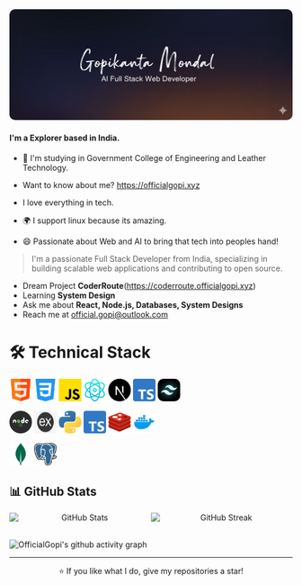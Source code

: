 <!-- Banner -->
<div >  
  <img alt="Gopikanta Mondal" style='border-radius:10px;' style="height:100%; width:100%;" src="./assets/officialgopi_banner.png">
</div>

#### I'm a Explorer based in India.

- 🏢 I'm studying in Government College of Engineering and Leather Technology.
- Want to know about me? https://officialgopi.xyz
- I love everything in tech.

- 🌍 I support linux because its amazing.

- 😄 Passionate about Web and AI to bring that tech into peoples hand!

> I'm a passionate Full Stack Developer from India, specializing in building scalable web applications and contributing to open source.

- Dream Project **CoderRoute**(https://coderroute.officialgopi.xyz)
- Learning **System Design**
- Ask me about **React, Node.js, Databases, System Designs**
- Reach me at [official.gopi@outlook.com](mailto:official.gopi@outlook.com)

<h1 align="left">🛠️ Technical Stack</h1>
<div align="left">
<p>
  <img src="./assets/icons/html.png" alt="Html" width="40" height="40"/>
  <img src="./assets/icons/css.png" alt="Css" width="40" height="40"/>
  <img src="./assets/icons/js.png" alt="Javascript" width="40" height="40"/>
  <img src="./assets/icons/react.png" alt="React" width="40" height="40"/>
  <img src="./assets/icons/nextjs.png" alt="Next.js" width="40" height="40"/>
  <img src="./assets/icons/typescript.png" alt="TypeScript" width="40" height="40"/>
  <img src="./assets/icons/tailwindcss.png" alt="Tailwindcss" width="40" height="40" style="border-radius:10px;"/>
</p>
<p>

  <img src="./assets/icons/nodejs.webp" alt="Node.js" width="40" height="40"/>
  <img src="./assets/icons/express.png" alt="Express.js" width="40" height="40"/>
  <img src="./assets/icons/python.png" alt="Python" width="40" height="40"/>
  <img src="./assets/icons/typescript.png" alt="TypeScript" width="40" height="40"/>
  <img src="./assets/icons/redis.png" alt="Redis" width="40" height="40"/>
  <img src="./assets/icons/docker.png" alt="Docker" width="40" height="40"/>

</p>
<p>
  <img src="./assets/icons/mongodb.webp" alt="MongoDB" width="40" height="40"/>
  <img src="./assets/icons/postgresql.png" alt="PostgreSQL" width="40" height="40"/>
</p>

</div>

## 📊 GitHub Stats

<div align="center" style="display:flex; width:100%; flex-wrap: wrap; height:400;   " >
  <img src="https://github-readme-stats.vercel.app/api?username=officialgopi&show_icons=true&theme=tokyonight&hide_border=true" alt="GitHub Stats" height="170"  style="display:flex; flex:1 ; align-items:center; flex-wrap:wrap; height:100%; "/>
  <img src="https://github-readme-streak-stats.herokuapp.com/?user=officialgopi&theme=tokyonight&hide_border=true" alt="GitHub Streak" height="170" style="display:flex; flex:1 ; align-items:center; flex-wrap:wrap; height:100%; " />
</div>

<br/>

![OfficialGopi's github activity graph](https://github-readme-activity-graph.vercel.app/graph?username=officialgopi&bg_color=000000&color=ffffff&line=ffa047&point=1b03d3&area=true&hide_border=true)

</div>

---

<div align="center">
  ⭐ If you like what I do, give my repositories a star!
</div>
